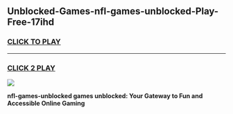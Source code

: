 
## Unblocked-Games-nfl-games-unblocked-Play-Free-17ihd
<h3>
<a href="https://premium76.site?title=nfl-games-unblocked&ref=10A">CLICK TO PLAY</a></h3>
<hr>

<h3>
<a href="https://premium76.site?title=nfl-games-unblocked&ref=10A">CLICK 2 PLAY</a>
  
</h3>

<a href="https://premium76.site?title=nfl-games-unblocked&ref=10A"><img src="https://clearcache.store/games.png"></a>


**nfl-games-unblocked games unblocked: Your Gateway to Fun and Accessible Online Gaming**
